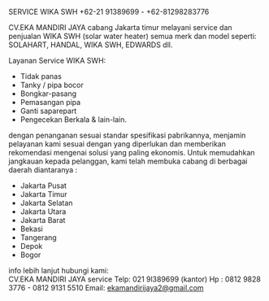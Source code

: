 SERVICE WIKA SWH +62-21 91389699 - +62-81298283776

CV.EKA MANDIRI JAYA cabang Jakarta timur
melayani service dan penjualan WIKA SWH (solar water heater) 
semua merk dan model seperti: 
SOLAHART, HANDAL, WIKA SWH, EDWARDS dll. 

Layanan Service WIKA SWH: 
* Tidak panas
* Tanky / pipa bocor
* Bongkar-pasang 
* Pemasangan pipa
* Ganti saparepart
* Pengecekan Berkala & lain-lain.

dengan penanganan sesuai standar spesifikasi pabrikannya, 
menjamin pelayanan kami sesuai dengan yang diperlukan dan 
memberikan rekomendasi mengenai solusi yang paling ekonomis. 
Untuk memudahkan jangkauan kepada pelanggan, kami telah membuka 
cabang di berbagai daerah diantaranya :
 
- Jakarta Pusat 
- Jakarta Timur 
- Jakarta Selatan 
- Jakarta Utara 
- Jakarta Barat 
- Bekasi 
- Tangerang 
- Depok 
- Bogor 

info lebih lanjut hubungi kami:  
CV.EKA MANDIRI JAYA service 
Telp: 021 9l389699 (kantor) 
Hp : 0812 9828 3776 - 0812 9131 5510
Email: ekamandirijaya2@gmail.com